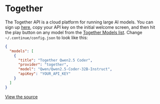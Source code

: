 # Together

The Together API is a cloud platform for running large AI models. You can sign up [here](https://api.together.xyz/signup), copy your API key on the initial welcome screen, and then hit the play button on any model from the [Together Models list](https://docs.together.ai/docs/serverless-models). Change `~/.continue/config.json` to look like this:

```json title="config.json"
{
  "models": [
    {
      "title": "Together Qwen2.5 Coder",
      "provider": "together",
      "model": "Qwen/Qwen2.5-Coder-32B-Instruct",
      "apiKey": "YOUR_API_KEY"
    }
  ]
}
```

[View the source](https://github.com/continuedev/continue/blob/main/core/llm/llms/Together.ts)
